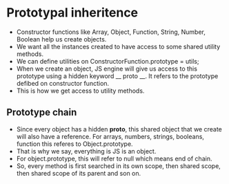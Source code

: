 # Prototypal inheritence

- Constructor functions like Array, Object, Function, String, Number, Boolean help us create objects.
- We want all the instances created to have access to some shared utility methods.
- We can define utilities on ConstructorFunction.prototype = utils;
- When we create an object, JS engine will give us access to this prototype using a hidden keyword __ proto __. It refers to the prototype defibed on constructor function.
- This is how we get access to utility methods.

## Prototype chain

- Since every object has a hidden __proto__, this shared object that we create will also have a reference. For arrays, numbers, strings, booleans, function this referes to Object.prototype.
- That is why we say, everything is JS is an object.
- For object.prototype, this will refer to null which means end of chain.
- So, every method is first searched in its own scope, then shared scope, then shared scope of its parent and son on.
